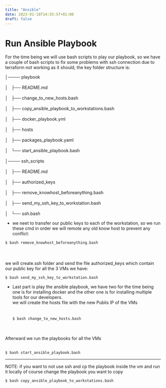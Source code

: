 ```yaml
---
title: "Ansible"
date: 2023-01-18T14:55:57+01:00
draft: false
---
```


# Run Ansible Playbook

For the time being we will use bash scripts to play our playbook, so we have a couple of bash scripts to fix some problems with ssh connection due to terraform not working as it should, the key folder structure is:



│──── playbook<br />  
│   ├── README.md<br />  
│   ├── change_to_new_hosts.bash<br />  
│   ├── copy_ansible_playbook_to_workstations.bash<br />  
│   ├── docker_playbook.yml<br />  
│   ├── hosts<br />  
│   ├── packages_playbook.yaml<br />  
│   └── start_ansible_playbook.bash<br />  
│──── ssh_scripts<br />  
│   ├── README.md<br />  
│   ├── authorized_keys<br />  
│   ├── remove_knowhost_beforeanything.bash<br />  
│   ├── send_my_ssh_key_to_workstation.bash<br />  
│   └──  ssh.bash<br />  

* we neet to transfer our public keys to each of the workstation, so we run these cmd in order
we will remote any old know host to prevent any conflict:

 `$ bash remove_knowhost_beforeanything.bash`<br />  
<br />  
we will create.ssh folder and send the file authorized_keys which contain our public key for all the 3 VMs we have:

 `$ bash send_my_ssh_key_to_workstation.bash`

* Last part is play the ansible playbook, we have two for the time being one is for installing docker and the other one is for installing multiple tools for our developers.
<br />  we will create the hosts file with the new Publis IP of the VMs <br />  <br />  
 `$ bash change_to_new_hosts.bash`
<br />  
<br />  
Afterward we run the playbooks for all the VMs
 <br /> 
 <br />  

 `$ bash start_ansible_playbook.bash`
 ________
NOTE: if you want to not use ssh and cp the playbook inside the vm and run it locally of course change the playbook you want to copy

 `$ bash copy_ansible_playbook_to_workstations.bash`

